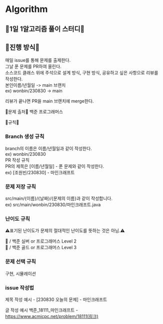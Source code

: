 # Algorithm

## 🐌1일 1알고리즘 풀이 스터디🐢

## 🌟진행 방식🌟
매일 issue를 통해 문제를 출제한다.  
그날 푼 문제를 PR하여 올린다.  
소스코드 클래스 위에 주석으로 설계 방식, 구현 방식, 공유하고 싶은 사항으로 리뷰를 작성한다.  
본인이름/년월일 -> main 브랜치  
ex) wonbin/230830 -> main  

리뷰가 끝나면 PR을 main 브랜치에 merge한다.  

👊문제 출처👊
백준
프로그래머스

🤙규칙🤙
### Branch 생성 규칙
branch의 이름은 이름/년월일과 같이 작성한다.  
ex) wonbin/230830  
PR 작성 규칙  
PR의 제목은 [이름/년월일] - 푼 문제와 같이 작성한다.  
ex) [조원빈/230830] - 마인크래프트  

### 문제 저장 규칙
src/main/{이름}/{날짜}/{문제의 이름}과 같이 작성합니다.  
ex) src/main/wonbin/230830/마인크래프트.java  

### 난이도 규칙
⚠️표기된 난이도가 문제의 절대적인 난이도를 뜻하는 것은 아님.⚠️  

🥈 / 백준 실버 or 프로그래머스 Level 2  
🥇 / 백준 골드 or 프로그래머스 Level 3  

### 문제 선택 규칙

구현, 시뮬레이션

### issue 작성법

제목 작성 예시 - [230830 오늘의 문제] - 마인크래프트  

글 작성 예시 백준_18111_마인크래프트 - https://www.acmicpc.net/problem/18111(링크)  
